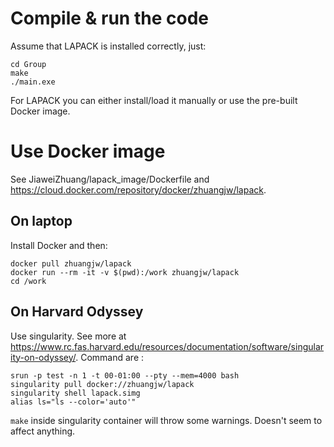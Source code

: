 # Compile & run the code

Assume that LAPACK is installed correctly, just:

    cd Group
    make
    ./main.exe

For LAPACK you can either install/load it manually or use the pre-built Docker image.

# Use Docker image

See JiaweiZhuang/lapack_image/Dockerfile and https://cloud.docker.com/repository/docker/zhuangjw/lapack.

## On laptop

Install Docker and then:

    docker pull zhuangjw/lapack
    docker run --rm -it -v $(pwd):/work zhuangjw/lapack
    cd /work

## On Harvard Odyssey

Use singularity. See more at https://www.rc.fas.harvard.edu/resources/documentation/software/singularity-on-odyssey/. Command are :

    srun -p test -n 1 -t 00-01:00 --pty --mem=4000 bash
    singularity pull docker://zhuangjw/lapack
    singularity shell lapack.simg
    alias ls="ls --color='auto'"

`make` inside singularity container will throw some warnings. Doesn't seem to affect anything.
